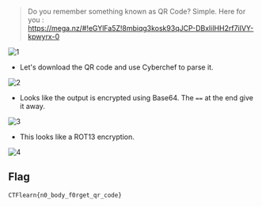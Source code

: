 

> Do you remember something known as QR Code? Simple. Here for you : <br /> https://mega.nz/#!eGYlFa5Z!8mbiqg3kosk93qJCP-DBxIilHH2rf7iIVY-kpwyrx-0

![1](https://github.com/Knign/Write-ups/assets/110326359/81d22ea1-2318-495c-8548-1b0468fb3e81)

- Let's download the QR code and use Cyberchef to parse it.

![2](https://github.com/Knign/Write-ups/assets/110326359/e302c23b-6cd8-4b30-bee1-8e236710852e)

- Looks like the output is encrypted using Base64. The `==` at the end give it away.

![3](https://github.com/Knign/Write-ups/assets/110326359/638afb9a-d028-4be2-b889-3ffbb4c2c8be)

- This looks like a ROT13 encryption.

![4](https://github.com/Knign/Write-ups/assets/110326359/8528b77e-7b25-48b2-b660-b866bfe473cf)

## Flag
```
CTFlearn{n0_body_f0rget_qr_code}
```

